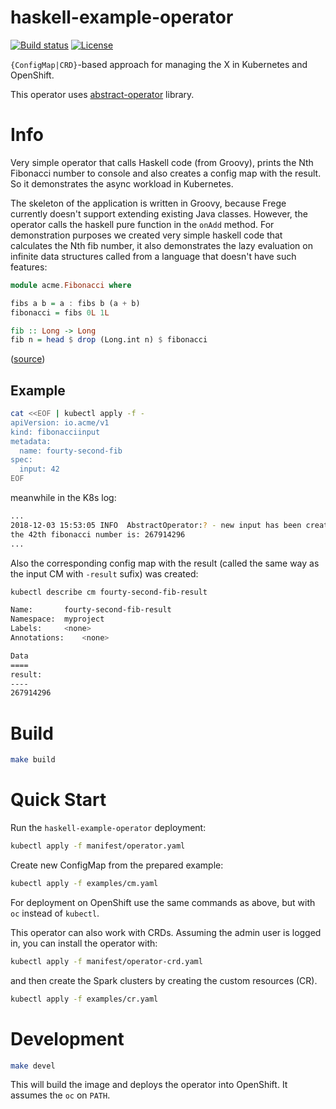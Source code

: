# haskell-example-operator

[![Build status](https://travis-ci.org/jvm-operators/haskell-example-operator.svg?branch=master)](https://travis-ci.org/jvm-operators/haskell-example-operator)
[![License](https://img.shields.io/badge/license-Apache--2.0-blue.svg)](http://www.apache.org/licenses/LICENSE-2.0)

`{ConfigMap|CRD}`-based approach for managing the X in Kubernetes and OpenShift.

This operator uses [abstract-operator](https://github.com/jvm-operators/abstract-operator) library.

# Info
Very simple operator that calls Haskell code (from Groovy), prints the Nth Fibonacci number to console and also creates
 a config map with the result. So it demonstrates the async workload in Kubernetes.
 
The skeleton of the application is written in Groovy, because Frege currently doesn't support extending existing Java classes.
However, the operator calls the haskell pure function in the `onAdd` method. For demonstration purposes we created very simple
haskell code that calculates the Nth fib number, it also demonstrates the lazy evaluation on infinite data structures called from
a language that doesn't have such features:

```haskell
module acme.Fibonacci where

fibs a b = a : fibs b (a + b)
fibonacci = fibs 0L 1L

fib :: Long -> Long
fib n = head $ drop (Long.int n) $ fibonacci

```

([source](./src/main/frege/Fibonacci.fr))
 
## Example

```bash
cat <<EOF | kubectl apply -f -
apiVersion: io.acme/v1
kind: fibonacciinput
metadata:
  name: fourty-second-fib
spec:
  input: 42
EOF
```

meanwhile in the K8s log:

```bash
...
2018-12-03 15:53:05 INFO  AbstractOperator:? - new input has been created: io.operator.types.FibonacciInput@59c12e28[name=fourty-second-fib,input=42,additionalProperties={}]
the 42th fibonacci number is: 267914296
...
```

Also the corresponding config map with the result (called the same way as the input CM with `-result` sufix) was created:


```bash
kubectl describe cm fourty-second-fib-result

Name:		fourty-second-fib-result
Namespace:	myproject
Labels:		<none>
Annotations:	<none>

Data
====
result:
----
267914296

```

# Build

```bash
make build
```

# Quick Start

Run the `haskell-example-operator` deployment:
```bash
kubectl apply -f manifest/operator.yaml
```

Create new ConfigMap from the prepared example:

```bash
kubectl apply -f examples/cm.yaml
```


For deployment on OpenShift use the same commands as above, but with `oc` instead of `kubectl`.


This operator can also work with CRDs. Assuming the admin user is logged in, you can install the operator with:

```bash
kubectl apply -f manifest/operator-crd.yaml
```

and then create the Spark clusters by creating the custom resources (CR).

```bash
kubectl apply -f examples/cr.yaml
```

# Development

```bash
make devel
```

This will build the image and deploys the operator into OpenShift. It assumes the `oc` on `PATH`.
